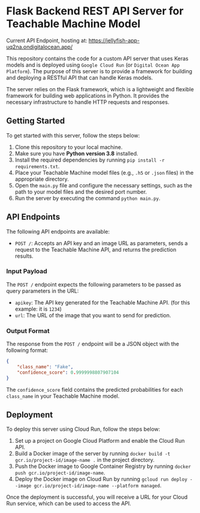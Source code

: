 # Flask Backend REST API Server for Teachable Machine Model

Current API Endpoint, hosting at: https://jellyfish-app-uq2na.ondigitalocean.app/

This repository contains the code for a custom API server that uses Keras models and is deployed using `Google Cloud Run` (or `Digital Ocean App Platform`). The purpose of this server is to provide a framework for building and deploying a RESTful API that can handle Keras models.

The server relies on the Flask framework, which is a lightweight and flexible framework for building web applications in Python. It provides the necessary infrastructure to handle HTTP requests and responses.

## Getting Started

To get started with this server, follow the steps below:

1. Clone this repository to your local machine.
2. Make sure you have **Python version 3.8** installed.
3. Install the required dependencies by running `pip install -r requirements.txt`.
4. Place your Teachable Machine model files (e.g., `.h5` or `.json` files) in the appropriate directory.
5. Open the `main.py` file and configure the necessary settings, such as the path to your model files and the desired port number.
6. Run the server by executing the command `python main.py`.

## API Endpoints

The following API endpoints are available:

- `POST /`: Accepts an API key and an image URL as parameters, sends a request to the Teachable Machine API, and returns the prediction results.

### Input Payload

The `POST /` endpoint expects the following parameters to be passed as query parameters in the URL:

- `apikey`: The API key generated for the Teachable Machine API. (for this example: it is `1234`)
- `url`: The URL of the image that you want to send for prediction.

### Output Format

The response from the `POST /` endpoint will be a JSON object with the following format:

```json
{
    "class_name": "Fake",
    "confidence_score": 0.9999998807907104
}
```

The `confidence_score` field contains the predicted probabilities for each `class_name` in your Teachable Machine model.

## Deployment

To deploy this server using Cloud Run, follow the steps below:

1. Set up a project on Google Cloud Platform and enable the Cloud Run API.
2. Build a Docker image of the server by running `docker build -t gcr.io/project-id/image-name .` in the project directory.
3. Push the Docker image to Google Container Registry by running `docker push gcr.io/project-id/image-name`.
4. Deploy the Docker image on Cloud Run by running `gcloud run deploy --image gcr.io/project-id/image-name --platform managed`.

Once the deployment is successful, you will receive a URL for your Cloud Run service, which can be used to access the API.
